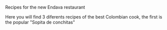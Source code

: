 Recipes for the new Endava restaurant

Here you will find 3 diferents recipes of the best Colombian cook, the first is the popular "Sopita de conchitas"
